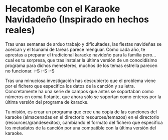 # Hecatombe con el Karaoke Navidadeño (Inspirado en hechos reales)
Tras unas semanas de arduo trabajo y dificultades, las fiestas navideñas se acercan y el tsunami de tareas parece menguar. Como cada año, te aprestas a preparar el tradicional karaoke navideño para la familia pero... cual es tu sorpresa, que tras instalar la última versión de un conocidísimo programa para dichos menesteres, muchos de los temas estrella parecen no funcionar.
:-S :-S :-S

Tras una minuciosa investigación has descubierto que el problema viene por el fichero que especifica los datos de la canción y su letra. Concretamente ha una serie de campos que antes se soportaban como números en coma flotante, que ahora sólo se soportan como enteros por la última versión del programa de karaoke.

Tu misión, es crear un programa que cree una copia de las canciones del karaoke (almacenadas en el directorio resources/temazos) en el directorio (resources/grandesexitos), cambiando el formato del fichero que especifica los metadatos de la canción por una compatible con la última versión del karaoke.

